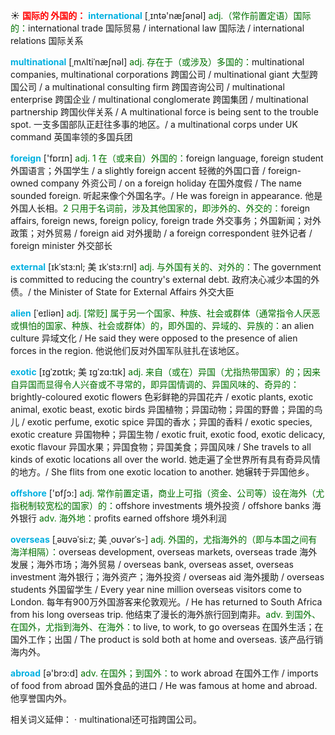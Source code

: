 ☀ <font color="red">**国际的 外国的：**</font>
<font color="sky blue">**international**</font> [͵ɪntə'næʃənəl] 
<font color="rgb(227, 108, 9)">adj.（常作前置定语）国际的：</font>international trade 国际贸易 / international law 国际法 / international relations 国际关系
           
<font color="sky blue">**multinational**</font> [ˌmʌltiˈnæʃnəl]
<font color="rgb(227, 108, 9)">adj. 存在于（或涉及）多国的：</font>multinational companies, multinational corporations 跨国公司 / multinational giant 大型跨国公司 / a multinational consulting firm 跨国咨询公司 / multinational enterprise 跨国企业 / multinational conglomerate 跨国集团 / multinational partnership 跨国伙伴关系 / A multinational force is being sent to the trouble spot. 一支多国部队正赶往多事的地区。/ a multinational corps under UK command 英国率领的多国兵团

<font color="sky blue">**foreign**</font> ['fɒrɪn] 
<font color="rgb(227, 108, 9)">adj. 1 在（或来自）外国的：</font>foreign language, foreign student 外国语言；外国学生 / a slightly foreign accent 轻微的外国口音 / foreign-owned company 外资公司 / on a foreign holiday 在国外度假 / The name sounded foreign. 听起来像个外国名字。/ He was foreign in appearance. 他是外国人长相。<font color="rgb(227, 108, 9)">2 只用于名词前，涉及其他国家的，即涉外的、外交的：</font>foreign affairs, foreign news, foreign policy, foreign trade 外交事务；外国新闻；对外政策；对外贸易 / foreign aid 对外援助 / a foreign correspondent 驻外记者 / foreign minister 外交部长 
 
<font color="sky blue">**external**</font> [ɪkˈstɜ:nl; 美 ɪkˈstɜ:rnl]
<font color="rgb(227, 108, 9)">adj. 与外国有关的、对外的：</font>The government is committed to reducing the country's external debt. 政府决心减少本国的外债。/ the Minister of State for External Affairs 外交大臣          

<font color="sky blue">**alien**</font> [ˈeɪliən]
<font color="rgb(227, 108, 9)">adj. [常贬] 属于另一个国家、种族、社会或群体（通常指令人厌恶或惧怕的国家、种族、社会或群体）的，即外国的、异域的、异族的：</font>an alien culture 异域文化 / He said they were opposed to the presence of alien forces in the region. 他说他们反对外国军队驻扎在该地区。
           
<font color="sky blue">**exotic**</font> [ɪgˈzɒtɪk; 美 ɪgˈzɑ:tɪk]
<font color="rgb(227, 108, 9)">adj. 来自（或在）异国（尤指热带国家）的；因来自异国而显得令人兴奋或不寻常的，即异国情调的、异国风味的、奇异的：</font>brightly-coloured exotic flowers 色彩鲜艳的异国花卉 / exotic plants, exotic animal, exotic beast, exotic birds 异国植物；异国动物；异国的野兽；异国的鸟儿 / exotic perfume, exotic spice 异国的香水；异国的香料 / exotic species, exotic creature 异国物种；异国生物 / exotic fruit, exotic food, exotic delicacy, exotic flavour 异国水果；异国食物；异国美食；异国风味 / She travels to all kinds of exotic locations all over the world. 她走遍了全世界所有具有奇异风情的地方。/ She flits from one exotic location to another. 她辗转于异国他乡。            

<font color="sky blue">**offshore**</font> ['ɒfʃɔ:] 
<font color="rgb(227, 108, 9)">adj. 常作前置定语，商业上可指（资金、公司等）设在海外（尤指税制较宽松的国家）的：</font>offshore investments 境外投资 / offshore banks 海外银行 <font color="rgb(227, 108, 9)">adv. 海外地：</font>profits earned offshore 境外利润

<font color="sky blue">**overseas**</font> [ˌəʊvəˈsi:z; 美 ˌoʊvərˈs-]
<font color="rgb(227, 108, 9)">adj. 外国的，尤指海外的（即与本国之间有海洋相隔）：</font>overseas development, overseas markets, overseas trade 海外发展；海外市场；海外贸易 / overseas bank, overseas asset, overseas investment 海外银行；海外资产；海外投资 / overseas aid 海外援助 / overseas students 外国留学生 / Every year nine million overseas visitors come to London. 每年有900万外国游客来伦敦观光。/ He has returned to South Africa from his long overseas trip. 他结束了漫长的海外旅行回到南非。<font color="rgb(227, 108, 9)">adv. 到国外、在国外，尤指到海外、在海外：</font>to live, to work, to go overseas 在国外生活；在国外工作；出国 / The product is sold both at home and overseas. 该产品行销海内外。

<font color="sky blue">**abroad**</font> [ə'brɔ:d] 
<font color="rgb(227, 108, 9)">adv. 在国外；到国外：</font>to work abroad 在国外工作 / imports of food from abroad 国外食品的进口 / He was famous at home and abroad. 他享誉国内外。

相关词义延伸：
· multinational还可指跨国公司。


